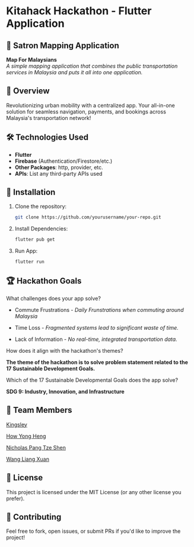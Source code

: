 # Kitahack Hackathon - Flutter Application

## 📌 Satron Mapping Application
**Map For Malaysians**  
*A simple mapping application that combines the public transportation services in Malaysia and puts it all into one application.*

## 🌟 Overview
Revolutionizing urban mobility with a centralized app. Your all-in-one solution for seamless navigation, payments, and bookings across Malaysia's transportation network!

## 🛠 Technologies Used
- **Flutter** 
- **Firebase** (Authentication/Firestore/etc.)
- **Other Packages**: http, provider, etc.
- **APIs**: List any third-party APIs used

## 🔧 Installation
1. Clone the repository:
   ```bash
   git clone https://github.com/yourusername/your-repo.git

2. Install Dependencies:
   ```bash
   flutter pub get

3. Run App:
   ```bash
   flutter run


## 🏆 Hackathon Goals

What challenges does your app solve?
- Commute Frustrations - *Daily Frunstrations when commuting around Malaysia*
  
- Time Loss - *Fragmented systems lead to significant waste of time.*
  
- Lack of Information - *No real-time, integrated transportation data.*

How does it align with the hackathon's themes?

   **The theme of the hackathon is to solve problem statement related to the 17 Sustainable Development Goals.**


Which of the 17 Sustainable Developmental Goals does the app solve?

   **SDG 9: Industry, Innovation, and Infrastructure**
   
## 👥 Team Members

   [Kingsley](https://github.com/Kingsleylyh)
   
   [How Yong Heng](https://github.com/howyongheng0313)
   
   [Nicholas Pang Tze Shen](https://github.com/Fraxtal)
   
   [Wang Liang Xuan](https://github.com/ItsLiang62)

## 📜 License

This project is licensed under the MIT License (or any other license you prefer).

## 🤝 Contributing

Feel free to fork, open issues, or submit PRs if you'd like to improve the project!

